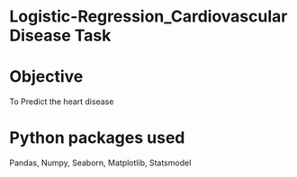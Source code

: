 # Logistic-Regression_Cardiovascular Disease Task
# Objective 
   To Predict the heart disease
# Python packages used
  Pandas, Numpy, Seaborn, Matplotlib, Statsmodel
